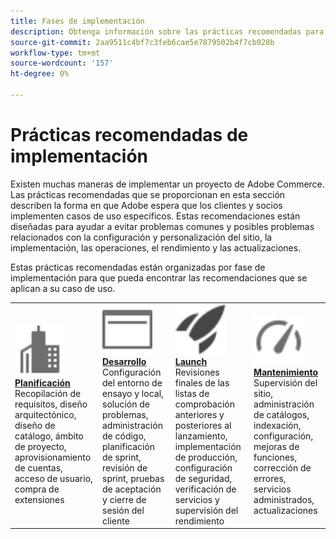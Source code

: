 ```yaml
---
title: Fases de implementación
description: Obtenga información sobre las prácticas recomendadas para las fases de implementación de los proyectos de Adobe Commerce.
source-git-commit: 2aa9511c4bf7c3feb6cae5e7879502b4f7cb028b
workflow-type: tm+mt
source-wordcount: '157'
ht-degree: 0%

---
```



# Prácticas recomendadas de implementación

Existen muchas maneras de implementar un proyecto de Adobe Commerce. Las prácticas recomendadas que se proporcionan en esta sección describen la forma en que Adobe espera que los clientes y socios implementen casos de uso específicos. Estas recomendaciones están diseñadas para ayudar a evitar problemas comunes y posibles problemas relacionados con la configuración y personalización del sitio, la implementación, las operaciones, el rendimiento y las actualizaciones.

Estas prácticas recomendadas están organizadas por fase de implementación para que pueda encontrar las recomendaciones que se aplican a su caso de uso.

<table style="table-layout:fixed">
<tr>
  <td>
    <a href="planning/overview.md">
    <img alt="Planificación" src="../../assets/icons/enterprise.svg" width="80" height="80"/>
    </a>
    <div>
    <a href="planning/overview.md"><strong>Planificación</strong></a>
    </div>
    Recopilación de requisitos, diseño arquitectónico, diseño de catálogo, ámbito de proyecto, aprovisionamiento de cuentas, acceso de usuario, compra de extensiones
    <br>
  </td>
  <td>
    <a href="development/overview.md">
      <img alt="Desarrollo" src="../../assets/icons/page-rule.svg" width="80" height="80">
    </a>
    <div>
    <a href="development/overview.md"><strong>Desarrollo</strong></a>
    </div>
    Configuración del entorno de ensayo y local, solución de problemas, administración de código, planificación de sprint, revisión de sprint, pruebas de aceptación y cierre de sesión del cliente
    <br>
  </td>
  <td>
    <a href="launch/overview.md">
      <img alt="Launch" src="../../assets/icons/launch.svg" width="80" height="80">
    </a>
    <div>
    <a href="launch/overview.md"><strong>Launch</strong></a>
    </div>
    Revisiones finales de las listas de comprobación anteriores y posteriores al lanzamiento, implementación de producción, configuración de seguridad, verificación de servicios y supervisión del rendimiento  
    <br>
  </td>
  <td>
    <a href="maintenance/overview.md">
      <img alt="Mantenimiento" src="../../assets/icons/gauge.svg" width="80" height="80">
    </a>
    <div>
    <a href="maintenance/overview.md"><strong>Mantenimiento</strong></a>
    </div>
    Supervisión del sitio, administración de catálogos, indexación, configuración, mejoras de funciones, corrección de errores, servicios administrados, actualizaciones   
    <br>
  </td>
</tr>
</table>
